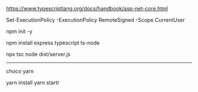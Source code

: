 https://www.typescriptlang.org/docs/handbook/asp-net-core.html

Set-ExecutionPolicy -ExecutionPolicy RemoteSigned -Scope CurrentUser

npm init -y

npm install express typescript ts-node


npx tsc
node dist/server.js

----
choco yarn

yarn install
yarn startr
